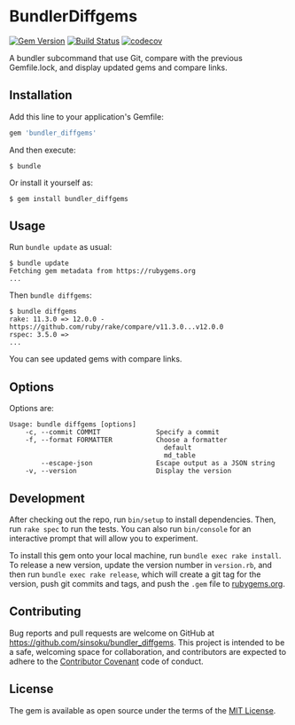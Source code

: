 # BundlerDiffgems

[![Gem Version](https://badge.fury.io/rb/bundler_diffgems.svg)](https://badge.fury.io/rb/bundler_diffgems)
[![Build Status](https://travis-ci.org/sinsoku/bundler_diffgems.svg?branch=master)](https://travis-ci.org/sinsoku/bundler_diffgems)
[![codecov](https://codecov.io/gh/sinsoku/bundler_diffgems/branch/master/graph/badge.svg)](https://codecov.io/gh/sinsoku/bundler_diffgems)

A bundler subcommand that use Git, compare with the previous Gemfile.lock, and display updated gems and compare links.

## Installation

Add this line to your application's Gemfile:

```ruby
gem 'bundler_diffgems'
```

And then execute:

    $ bundle

Or install it yourself as:

    $ gem install bundler_diffgems

## Usage

Run `bundle update` as usual:

```
$ bundle update
Fetching gem metadata from https://rubygems.org
...
```

Then `bundle diffgems`:

```
$ bundle diffgems
rake: 11.3.0 => 12.0.0 - https://github.com/ruby/rake/compare/v11.3.0...v12.0.0
rspec: 3.5.0 =>
...
```

You can see updated gems with compare links.

## Options

Options are:

```
Usage: bundle diffgems [options]
    -c, --commit COMMIT              Specify a commit
    -f, --format FORMATTER           Choose a formatter
                                       default
                                       md_table
        --escape-json                Escape output as a JSON string
    -v, --version                    Display the version
```

## Development

After checking out the repo, run `bin/setup` to install dependencies. Then, run `rake spec` to run the tests. You can also run `bin/console` for an interactive prompt that will allow you to experiment.

To install this gem onto your local machine, run `bundle exec rake install`. To release a new version, update the version number in `version.rb`, and then run `bundle exec rake release`, which will create a git tag for the version, push git commits and tags, and push the `.gem` file to [rubygems.org](https://rubygems.org).

## Contributing

Bug reports and pull requests are welcome on GitHub at https://github.com/sinsoku/bundler_diffgems. This project is intended to be a safe, welcoming space for collaboration, and contributors are expected to adhere to the [Contributor Covenant](http://contributor-covenant.org) code of conduct.


## License

The gem is available as open source under the terms of the [MIT License](http://opensource.org/licenses/MIT).

